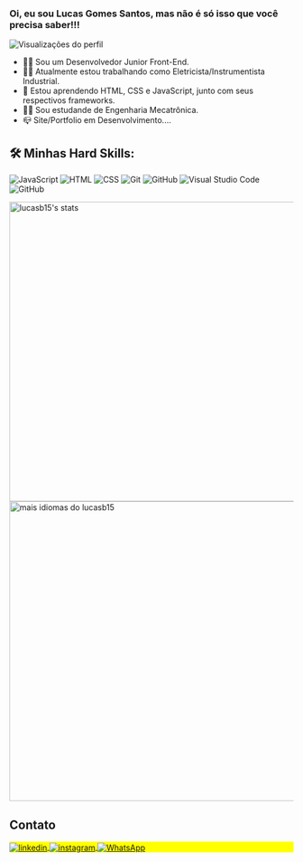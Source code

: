 ### Oi, eu sou Lucas Gomes Santos, mas não é só isso que você precisa saber!!!
<p align="left"> <img src="https://komarev.com/ghpvc/?username=lucasb15&color=yellow" alt="Visualizações do perfil" /> </p>

- :technologist: Sou um Desenvolvedor Junior Front-End.
- :mechanic: Atualmente estou trabalhando como Eletricista/Instrumentista Industrial.
- :seedling: Estou aprendendo HTML, CSS e JavaScript, junto com seus respectivos frameworks.
- :man_student: Sou estudande de Engenharia Mecatrônica.
- :mailbox_closed: Site/Portfolio em Desenvolvimento....

## :hammer_and_wrench: Minhas Hard Skills:
![JavaScript](https://img.shields.io/badge/-JavaScript-05122A?style=flat&logo=javascript) 
![HTML](https://img.shields.io/badge/-HTML-05122A?style=flat&logo=HTML5) 
![CSS](https://img.shields.io/badge/-CSS-05122A?style=flat&logo=CSS3&logoColor=1572B6) 
![Git](https://img.shields.io/badge/-Git-05122A?style=flat&logo=git) 
![GitHub](https://img.shields.io/badge/-GitHub-05122A?style=flat&logo=github) 
![Visual Studio Code](https://img.shields.io/badge/-Visual%20Studio%20Code-05122A?style=flat&logo=visual-studio-code&logoColor=007ACC)
![GitHub](https://img.shields.io/badge/-Bulma-05122A?style=flat&logo=bulma) 


<p align="esquerda">
<img width="530em" src="https://github-readme-stats.vercel.app/api?username=lucasb15&show_icons=true&theme=vision-friendly-dark" alt="lucasb15's stats"/>
<img width="530em" src="https://github-readme-stats.vercel.app/api/top-langs/?username=lucasb15&layout=compact&theme=vision-friendly-dark" alt="mais idiomas do lucasb15" />
</p>

## Contato

<p align="left" style="background:yellow">
<a href="https://linkedin.com/in/lucasb15" target="_blank">
  <img align="center" src="https://img.shields.io/badge/LinkedIn-0077B5?style=for-the-badge&logo=linkedin&logoColor=white" alt="linkedin"/>
</a>
<a href="https://instagram.com/lgsantosb15" target="_blank">
<img align="center" src="https://img.shields.io/badge/Instagram-E4405F?style=for-the-badge&logo=instagram&logoColor=white" alt="instagram"/>
</a>
<a href="https://wa.me/+5544984475293" target="_blank">
<img align="center" src="https://img.shields.io/badge/WhatsApp-25D366?style=for-the-badge&logo=whatsapp&logoColor=white" alt="WhatsApp"/>
</a>

</p>

<!--

<a href="https://mailto:lgsantos306@gmail.com" target="_blank">
<img align="center" src="https://img.shields.io/badge/Gmail-D14836?style=for-the-badge&logo=gmail&logoColor=white" alt="WhatsApp"/>
</a>

**PFXNikki/PFXNikki** is a ✨ _special_ ✨ repository because its `README.md` (this file) appears on your GitHub profile.

Here are some ideas to get you started:


- 🔭 I’m currently working on ...
- 🌱 I’m currently learning ...
- 👯 I’m looking to collaborate on ...
- 🤔 I’m looking for help with ...
- 💬 Ask me about ...
- 📫 How to reach me: ...
- 😄 Pronouns: ...
- ⚡ Fun fact: ...
-->

